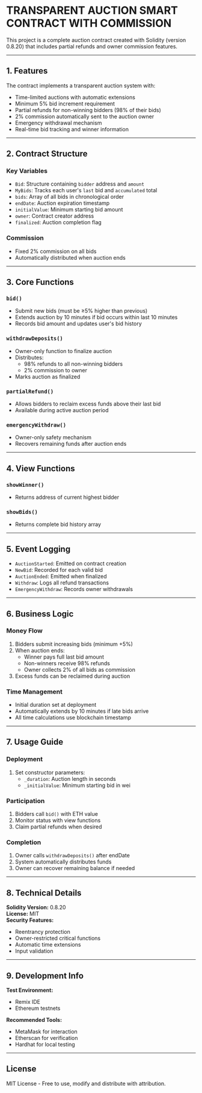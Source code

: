 # TRANSPARENT AUCTION SMART CONTRACT WITH COMMISSION

This project is a complete auction contract created with Solidity (version 0.8.20) that includes partial refunds and owner commission features.

---

## 1. Features

The contract implements a transparent auction system with:

- Time-limited auctions with automatic extensions
- Minimum 5% bid increment requirement
- Partial refunds for non-winning bidders (98% of their bids)
- 2% commission automatically sent to the auction owner
- Emergency withdrawal mechanism
- Real-time bid tracking and winner information

---

## 2. Contract Structure

### Key Variables
- `Bid`: Structure containing `bidder` address and `amount`
- `MyBids`: Tracks each user's `last` bid and `accumulated` total
- `bids`: Array of all bids in chronological order
- `endDate`: Auction expiration timestamp
- `initialValue`: Minimum starting bid amount
- `owner`: Contract creator address
- `finalized`: Auction completion flag

### Commission
- Fixed 2% commission on all bids
- Automatically distributed when auction ends

---

## 3. Core Functions

### `bid()`
- Submit new bids (must be ≥5% higher than previous)
- Extends auction by 10 minutes if bid occurs within last 10 minutes
- Records bid amount and updates user's bid history

### `withdrawDeposits()`
- Owner-only function to finalize auction
- Distributes:
  - 98% refunds to all non-winning bidders
  - 2% commission to owner
- Marks auction as finalized

### `partialRefund()`
- Allows bidders to reclaim excess funds above their last bid
- Available during active auction period

### `emergencyWithdraw()`
- Owner-only safety mechanism
- Recovers remaining funds after auction ends

---

## 4. View Functions

### `showWinner()`
- Returns address of current highest bidder

### `showBids()`
- Returns complete bid history array

---

## 5. Event Logging

- `AuctionStarted`: Emitted on contract creation
- `NewBid`: Recorded for each valid bid
- `AuctionEnded`: Emitted when finalized
- `Withdraw`: Logs all refund transactions
- `EmergencyWithdraw`: Records owner withdrawals

---

## 6. Business Logic

### Money Flow
1. Bidders submit increasing bids (minimum +5%)
2. When auction ends:
   - Winner pays full last bid amount
   - Non-winners receive 98% refunds
   - Owner collects 2% of all bids as commission
3. Excess funds can be reclaimed during auction

### Time Management
- Initial duration set at deployment
- Automatically extends by 10 minutes if late bids arrive
- All time calculations use blockchain timestamp

---

## 7. Usage Guide

### Deployment
1. Set constructor parameters:
   - `_duration`: Auction length in seconds
   - `_initialValue`: Minimum starting bid in wei

### Participation
1. Bidders call `bid()` with ETH value
2. Monitor status with view functions
3. Claim partial refunds when desired

### Completion
1. Owner calls `withdrawDeposits()` after endDate
2. System automatically distributes funds
3. Owner can recover remaining balance if needed

---

## 8. Technical Details

**Solidity Version:** 0.8.20  
**License:** MIT  
**Security Features:**
- Reentrancy protection
- Owner-restricted critical functions
- Automatic time extensions
- Input validation

---

## 9. Development Info

**Test Environment:**  
- Remix IDE
- Ethereum testnets

**Recommended Tools:**
- MetaMask for interaction
- Etherscan for verification
- Hardhat for local testing

---

## License

MIT License - Free to use, modify and distribute with attribution.
